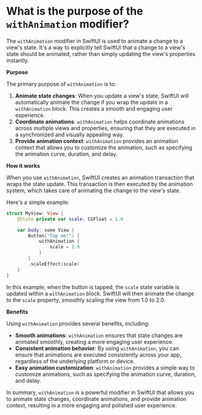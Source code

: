# What is the purpose of the `withAnimation` modifier?

The `withAnimation` modifier in SwiftUI is used to animate a change to a view's state. It's a way to explicitly tell SwiftUI that a change to a view's state should be animated, rather than simply updating the view's properties instantly.

**Purpose**

The primary purpose of `withAnimation` is to:

1. **Animate state changes**: When you update a view's state, SwiftUI will automatically animate the change if you wrap the update in a `withAnimation` block. This creates a smooth and engaging user experience.
2. **Coordinate animations**: `withAnimation` helps coordinate animations across multiple views and properties, ensuring that they are executed in a synchronized and visually appealing way.
3. **Provide animation context**: `withAnimation` provides an animation context that allows you to customize the animation, such as specifying the animation curve, duration, and delay.

**How it works**

When you use `withAnimation`, SwiftUI creates an animation transaction that wraps the state update. This transaction is then executed by the animation system, which takes care of animating the change to the view's state.

Here's a simple example:
```swift
struct MyView: View {
    @State private var scale: CGFloat = 1.0

    var body: some View {
        Button("Tap me!") {
            withAnimation {
                scale = 2.0
            }
        }
        .scaleEffect(scale)
    }
}
```
In this example, when the button is tapped, the `scale` state variable is updated within a `withAnimation` block. SwiftUI will then animate the change to the `scale` property, smoothly scaling the view from 1.0 to 2.0.

**Benefits**

Using `withAnimation` provides several benefits, including:

* **Smooth animations**: `withAnimation` ensures that state changes are animated smoothly, creating a more engaging user experience.
* **Consistent animation behavior**: By using `withAnimation`, you can ensure that animations are executed consistently across your app, regardless of the underlying platform or device.
* **Easy animation customization**: `withAnimation` provides a simple way to customize animations, such as specifying the animation curve, duration, and delay.

In summary, `withAnimation` is a powerful modifier in SwiftUI that allows you to animate state changes, coordinate animations, and provide animation context, resulting in a more engaging and polished user experience.